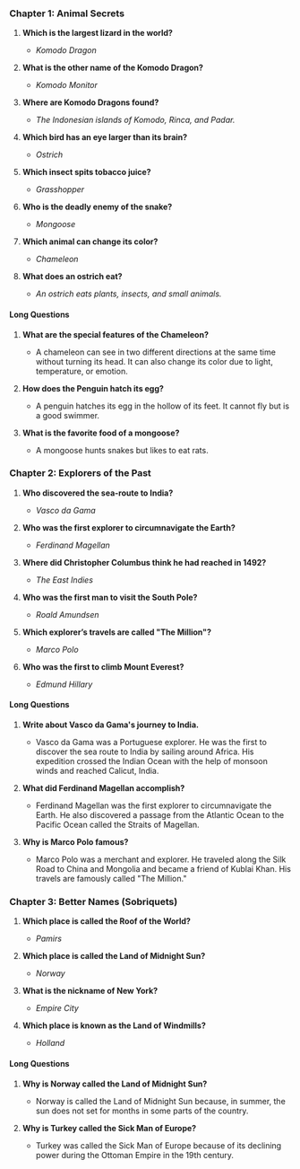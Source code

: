 ### **Chapter 1: Animal Secrets**  
 
1. **Which is the largest lizard in the world?**  
   - *Komodo Dragon*  

2. **What is the other name of the Komodo Dragon?**  
   - *Komodo Monitor*  

3. **Where are Komodo Dragons found?**  
   - *The Indonesian islands of Komodo, Rinca, and Padar.*  

4. **Which bird has an eye larger than its brain?**  
   - *Ostrich*  

5. **Which insect spits tobacco juice?**  
   - *Grasshopper*  

6. **Who is the deadly enemy of the snake?**  
   - *Mongoose*  

7. **Which animal can change its color?**  
   - *Chameleon*  

8. **What does an ostrich eat?**  
   - *An ostrich eats plants, insects, and small animals.*  

#### **Long Questions**  

1. **What are the special features of the Chameleon?**  
   - A chameleon can see in two different directions at the same time without turning its head. It can also change its color due to light, temperature, or emotion.  

2. **How does the Penguin hatch its egg?**  
   - A penguin hatches its egg in the hollow of its feet. It cannot fly but is a good swimmer.  

3. **What is the favorite food of a mongoose?**  
   - A mongoose hunts snakes but likes to eat rats.  

### **Chapter 2: Explorers of the Past**  
 
1. **Who discovered the sea-route to India?**  
   - *Vasco da Gama*  

2. **Who was the first explorer to circumnavigate the Earth?**  
   - *Ferdinand Magellan*  

3. **Where did Christopher Columbus think he had reached in 1492?**  
   - *The East Indies*  

4. **Who was the first man to visit the South Pole?**  
   - *Roald Amundsen*  

5. **Which explorer’s travels are called "The Million"?**  
   - *Marco Polo*  

6. **Who was the first to climb Mount Everest?**  
   - *Edmund Hillary*  

#### **Long Questions**  

1. **Write about Vasco da Gama's journey to India.**  
   - Vasco da Gama was a Portuguese explorer. He was the first to discover the sea route to India by sailing around Africa. His expedition crossed the Indian Ocean with the help of monsoon winds and reached Calicut, India.  

2. **What did Ferdinand Magellan accomplish?**  
   - Ferdinand Magellan was the first explorer to circumnavigate the Earth. He also discovered a passage from the Atlantic Ocean to the Pacific Ocean called the Straits of Magellan.  

3. **Why is Marco Polo famous?**  
   - Marco Polo was a merchant and explorer. He traveled along the Silk Road to China and Mongolia and became a friend of Kublai Khan. His travels are famously called "The Million."  

### **Chapter 3: Better Names (Sobriquets)**  
 
1. **Which place is called the Roof of the World?**  
   - *Pamirs*  

2. **Which place is called the Land of Midnight Sun?**  
   - *Norway*  

3. **What is the nickname of New York?**  
   - *Empire City*  

4. **Which place is known as the Land of Windmills?**  
   - *Holland*  

#### **Long Questions**  
1. **Why is Norway called the Land of Midnight Sun?**  
   - Norway is called the Land of Midnight Sun because, in summer, the sun does not set for months in some parts of the country.  

2. **Why is Turkey called the Sick Man of Europe?**  
   - Turkey was called the Sick Man of Europe because of its declining power during the Ottoman Empire in the 19th century.  
